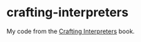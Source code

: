 # crafting-interpreters
My code from the [Crafting Interpreters](https://craftinginterpreters.com) book.
